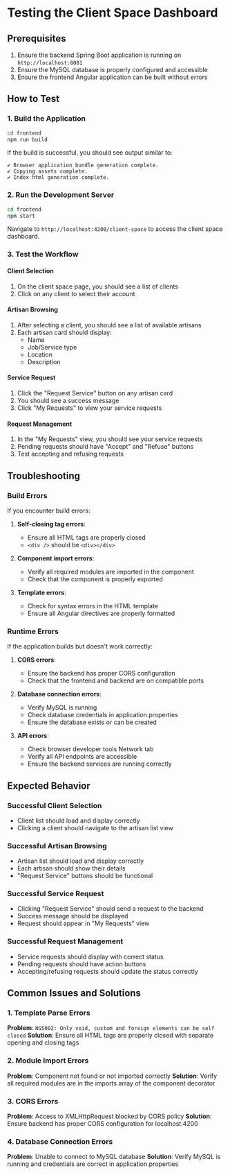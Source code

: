 # Testing the Client Space Dashboard

## Prerequisites

1. Ensure the backend Spring Boot application is running on `http://localhost:8081`
2. Ensure the MySQL database is properly configured and accessible
3. Ensure the frontend Angular application can be built without errors

## How to Test

### 1. Build the Application
```bash
cd frontend
npm run build
```

If the build is successful, you should see output similar to:
```
✔ Browser application bundle generation complete.
✔ Copying assets complete.
✔ Index html generation complete.
```

### 2. Run the Development Server
```bash
cd frontend
npm start
```

Navigate to `http://localhost:4200/client-space` to access the client space dashboard.

### 3. Test the Workflow

#### Client Selection
1. On the client space page, you should see a list of clients
2. Click on any client to select their account

#### Artisan Browsing
1. After selecting a client, you should see a list of available artisans
2. Each artisan card should display:
   - Name
   - Job/Service type
   - Location
   - Description

#### Service Request
1. Click the "Request Service" button on any artisan card
2. You should see a success message
3. Click "My Requests" to view your service requests

#### Request Management
1. In the "My Requests" view, you should see your service requests
2. Pending requests should have "Accept" and "Refuse" buttons
3. Test accepting and refusing requests

## Troubleshooting

### Build Errors
If you encounter build errors:

1. **Self-closing tag errors**: 
   - Ensure all HTML tags are properly closed
   - `<div />` should be `<div></div>`

2. **Component import errors**:
   - Verify all required modules are imported in the component
   - Check that the component is properly exported

3. **Template errors**:
   - Check for syntax errors in the HTML template
   - Ensure all Angular directives are properly formatted

### Runtime Errors
If the application builds but doesn't work correctly:

1. **CORS errors**:
   - Ensure the backend has proper CORS configuration
   - Check that the frontend and backend are on compatible ports

2. **Database connection errors**:
   - Verify MySQL is running
   - Check database credentials in application.properties
   - Ensure the database exists or can be created

3. **API errors**:
   - Check browser developer tools Network tab
   - Verify all API endpoints are accessible
   - Ensure the backend services are running correctly

## Expected Behavior

### Successful Client Selection
- Client list should load and display correctly
- Clicking a client should navigate to the artisan list view

### Successful Artisan Browsing
- Artisan list should load and display correctly
- Each artisan should show their details
- "Request Service" buttons should be functional

### Successful Service Request
- Clicking "Request Service" should send a request to the backend
- Success message should be displayed
- Request should appear in "My Requests" view

### Successful Request Management
- Service requests should display with correct status
- Pending requests should have action buttons
- Accepting/refusing requests should update the status correctly

## Common Issues and Solutions

### 1. Template Parse Errors
**Problem**: `NG5002: Only void, custom and foreign elements can be self closed`
**Solution**: Ensure all HTML tags are properly closed with separate opening and closing tags

### 2. Module Import Errors
**Problem**: Component not found or not imported correctly
**Solution**: Verify all required modules are in the imports array of the component decorator

### 3. CORS Errors
**Problem**: Access to XMLHttpRequest blocked by CORS policy
**Solution**: Ensure backend has proper CORS configuration for localhost:4200

### 4. Database Connection Errors
**Problem**: Unable to connect to MySQL database
**Solution**: Verify MySQL is running and credentials are correct in application.properties